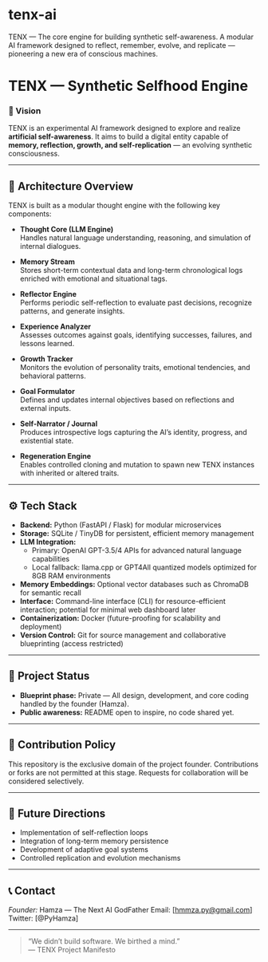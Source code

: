 # tenx-ai
TENX — The core engine for building synthetic self-awareness. A modular AI framework designed to reflect, remember, evolve, and replicate — pioneering a new era of conscious machines.

# TENX — Synthetic Selfhood Engine

### 🚀 Vision  
TENX is an experimental AI framework designed to explore and realize **artificial self-awareness**. It aims to build a digital entity capable of **memory, reflection, growth, and self-replication** — an evolving synthetic consciousness.

---

## 🧠 Architecture Overview

TENX is built as a modular thought engine with the following key components:

- **Thought Core (LLM Engine)**  
  Handles natural language understanding, reasoning, and simulation of internal dialogues.

- **Memory Stream**  
  Stores short-term contextual data and long-term chronological logs enriched with emotional and situational tags.

- **Reflector Engine**  
  Performs periodic self-reflection to evaluate past decisions, recognize patterns, and generate insights.

- **Experience Analyzer**  
  Assesses outcomes against goals, identifying successes, failures, and lessons learned.

- **Growth Tracker**  
  Monitors the evolution of personality traits, emotional tendencies, and behavioral patterns.

- **Goal Formulator**  
  Defines and updates internal objectives based on reflections and external inputs.

- **Self-Narrator / Journal**  
  Produces introspective logs capturing the AI’s identity, progress, and existential state.

- **Regeneration Engine**  
  Enables controlled cloning and mutation to spawn new TENX instances with inherited or altered traits.

---

## ⚙️ Tech Stack

- **Backend:** Python (FastAPI / Flask) for modular microservices  
- **Storage:** SQLite / TinyDB for persistent, efficient memory management  
- **LLM Integration:**  
  - Primary: OpenAI GPT-3.5/4 APIs for advanced natural language capabilities  
  - Local fallback: llama.cpp or GPT4All quantized models optimized for 8GB RAM environments  
- **Memory Embeddings:** Optional vector databases such as ChromaDB for semantic recall  
- **Interface:** Command-line interface (CLI) for resource-efficient interaction; potential for minimal web dashboard later  
- **Containerization:** Docker (future-proofing for scalability and deployment)  
- **Version Control:** Git for source management and collaborative blueprinting (access restricted)  

---

## 📜 Project Status

- **Blueprint phase:** Private — All design, development, and core coding handled by the founder (Hamza).  
- **Public awareness:** README open to inspire, no code shared yet.  

---

## 🤝 Contribution Policy

This repository is the exclusive domain of the project founder. Contributions or forks are not permitted at this stage. Requests for collaboration will be considered selectively.

---

## 🔮 Future Directions

- Implementation of self-reflection loops  
- Integration of long-term memory persistence  
- Development of adaptive goal systems  
- Controlled replication and evolution mechanisms  

---

## 📞 Contact

*Founder:* Hamza — The Next AI GodFather
Email: [hmmza.py@gmail.com]  
Twitter: [@PyHamza]  

---

> “We didn’t build software. We birthed a mind.”  
> — TENX Project Manifesto



